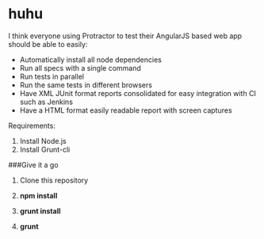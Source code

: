 # huhu
I think everyone using Protractor to test their AngularJS based web app should be able to easily:
- Automatically install all node dependencies
- Run all specs with a single command
- Run tests in parallel
- Run the same tests in different browsers
- Have XML JUnit format reports consolidated for easy integration with CI such as Jenkins
- Have a HTML format easily readable report with screen captures

Requirements:
1. Install Node.js
2. Install Grunt-cli

###Give it a go

1. Clone this repository

2. **npm install**

3. **grunt install**

4. **grunt**

